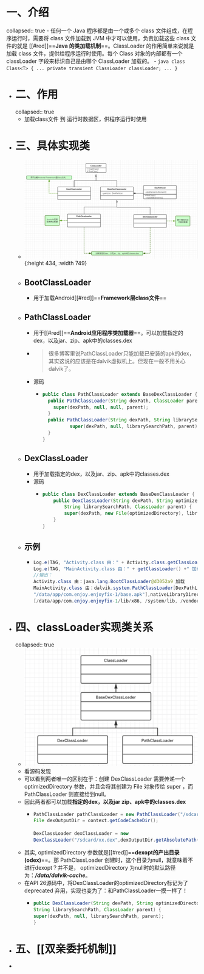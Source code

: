 # 一、介绍
collapsed:: true
	- 任何一个 Java 程序都是由一个或多个 class 文件组成，在程序运行时，需要将 class 文件加载到 JVM 中才可以使用，负责加载这些 class 文件的就是 [[#red]]==**Java 的类加载机制**==。ClassLoader 的作用简单来说就是加载 class 文件，提供给程序运行时使用。每个 Class 对象的内部都有一个 classLoader 字段来标识自己是由哪个 ClassLoader 加载的。
		- ```java
		  class Class<T> {
		  ...
		  private transient ClassLoader classLoader;
		  ...
		  }
		  ```
- # 二、作用
  collapsed:: true
	- 加载class文件 到 运行时数据区，供程序运行时使用
- # 三、具体实现类
	- ![image.png](../assets/image_1689670073894_0.png){:height 434, :width 749}
	- ## BootClassLoader
		- 用于加载Android[[#red]]==**Framework层class文件**==
	- ## PathClassLoader
		- 用于[[#red]]==**Android应用程序类加载器**==。可以加载指定的dex，以及jar、zip、apk中的classes.dex
		- > 很多博客里说PathClassLoader只能加载已安装的apk的dex，其实这说的应该是在dalvik虚拟机上。但现在一般不用关心dalvik了。
		- 源码
			- ```java
			  public class PathClassLoader extends BaseDexClassLoader {
			    public PathClassLoader(String dexPath, ClassLoader parent) {
			      super(dexPath, null, null, parent);
			    }
			    public PathClassLoader(String dexPath, String librarySearchPath, ClassLoader parent){
			    		super(dexPath, null, librarySearchPath, parent);
			    }
			  }
			  ```
	- ## DexClassLoader
		- 用于加载指定的dex，以及jar、zip、apk中的classes.dex
		- 源码
			- ```java
			  public class DexClassLoader extends BaseDexClassLoader {
			      public DexClassLoader(String dexPath, String optimizedDirectory,
			          String librarySearchPath, ClassLoader parent) {
			          super(dexPath, new File(optimizedDirectory), librarySearchPath, parent);
			      }
			  }
			  ```
	- ## 示例
		- ```java
		  Log.e(TAG, "Activity.class 由：" + Activity.class.getClassLoader() +" 加载");
		  Log.e(TAG, "MainActivity.class 由：" + getClassLoader() +" 加载");
		  //输出：
		  Activity.class 由：java.lang.BootClassLoader@d3052a9 加载
		  MainActivity.class 由：dalvik.system.PathClassLoader[DexPathList[[zip file
		  "/data/app/com.enjoy.enjoyfix-1/base.apk"],nativeLibraryDirectories=
		  [/data/app/com.enjoy.enjoyfix-1/lib/x86, /system/lib, /vendor/lib]]] 加载
		  ```
- # 四、classLoader实现类关系
  collapsed:: true
	- ![image.png](../assets/image_1689669211417_0.png)
	- 看源码发现
	- 可以看到两者唯一的区别在于：创建 DexClassLoader 需要传递一个 optimizedDirectory 参数，并且会将其创建为 File 对象传给 super ，而 PathClassLoader 则直接给到null。
	- 因此两者都可以加载**指定的****dex****，以及****jar**** ****zip****、****ap****k****中的****classes.dex**
		- ```java
		  PathClassLoader pathClassLoader = new PathClassLoader("/sdcard/xx.dex", getClassLoader());
		  File dexOutputDir = context.getCodeCacheDir();
		  
		  DexClassLoader dexClassLoader = new
		  DexClassLoader("/sdcard/xx.dex",dexOutputDir.getAbsolutePath(), null,getClassLoader());
		  ```
	- 其实, optimizedDirectory 参数就是[[#red]]==**dexopt的产出目录(odex)**==。那 PathClassLoader 创建时，这个目录为null，就意味着不进行dexopt？并不是， optimizedDirectory 为null时的默认路径为：***/data/dalvik-cache***。
	- 在API 26源码中，将DexClassLoader的optimizedDirectory标记为了 deprecated 弃用，实现也变为了：和PathClassLoader一摸一样了！
		- ```java
		  public DexClassLoader(String dexPath, String optimizedDirectory,
		  String librarySearchPath, ClassLoader parent) {
		  super(dexPath, null, librarySearchPath, parent);
		  }
		  ```
- # 五、[[双亲委托机制]]
-